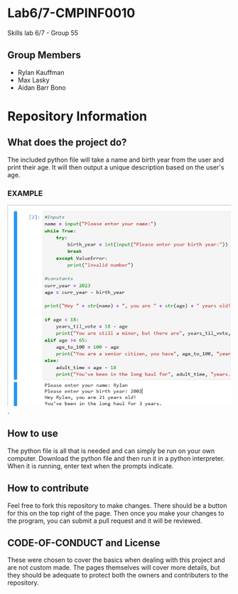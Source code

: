 # Lab6/7-CMPINF0010
Skills lab 6/7 - Group 55

## Group Members

* Rylan Kauffman
* Max Lasky
* Aidan Barr Bono

# Repository Information

## What does the project do?

The included python file will take a name and birth year from the user and print their age. It will then output a unique description based on the user's age.

### EXAMPLE

![Project Example](./Project_Example.png "Project Example").

## How to use

The python file is all that is needed and can simply be run on your own computer. Download the python file and then run it in a python interpreter. When it is running, enter text when the prompts indicate.

## How to contribute

Feel free to fork this repository to make changes. There should be a button for this on the top right of the page. Then once you make your changes to the program, you can submit a pull request and it will be reviewed.

## CODE-OF-CONDUCT and License

These were chosen to cover the basics when dealing with this project and are not custom made. The pages themselves will cover more details, but they should be adequate to protect both the owners and contributers to the repository.